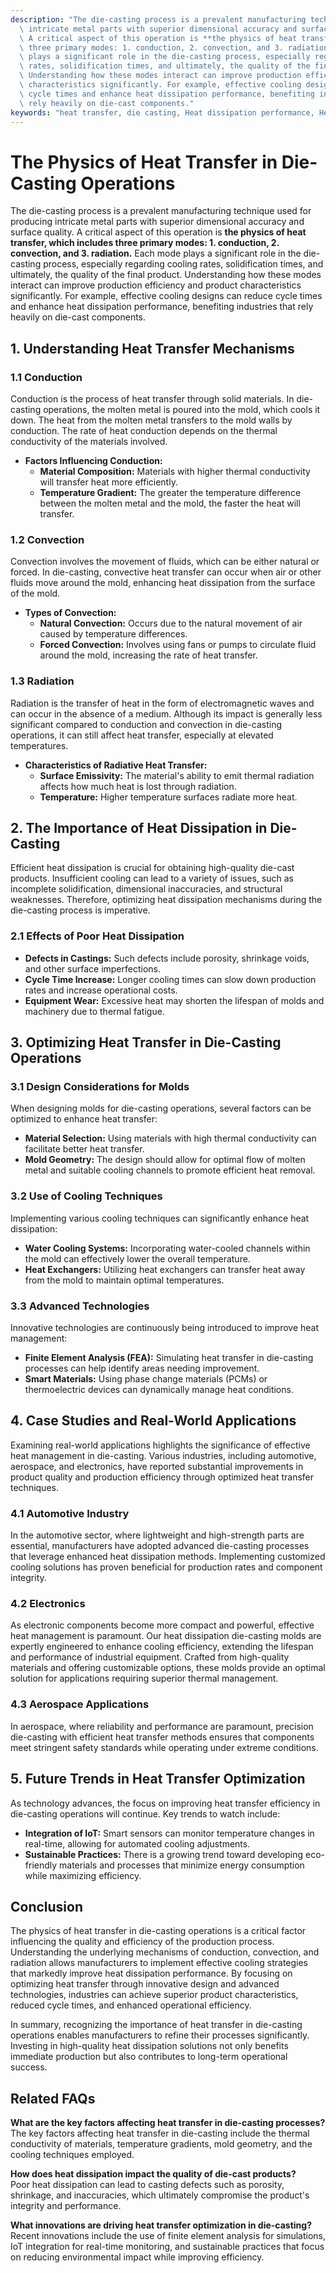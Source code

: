 ```yaml
---
description: "The die-casting process is a prevalent manufacturing technique used for producing\
  \ intricate metal parts with superior dimensional accuracy and surface quality.\
  \ A critical aspect of this operation is **the physics of heat transfer, which includes\
  \ three primary modes: 1. conduction, 2. convection, and 3. radiation.** Each mode\
  \ plays a significant role in the die-casting process, especially regarding cooling\
  \ rates, solidification times, and ultimately, the quality of the final product.\
  \ Understanding how these modes interact can improve production efficiency and product\
  \ characteristics significantly. For example, effective cooling designs can reduce\
  \ cycle times and enhance heat dissipation performance, benefiting industries that\
  \ rely heavily on die-cast components."
keywords: "heat transfer, die casting, Heat dissipation performance, Heat dissipation efficiency"
---
```

# The Physics of Heat Transfer in Die-Casting Operations

The die-casting process is a prevalent manufacturing technique used for producing intricate metal parts with superior dimensional accuracy and surface quality. A critical aspect of this operation is **the physics of heat transfer, which includes three primary modes: 1. conduction, 2. convection, and 3. radiation.** Each mode plays a significant role in the die-casting process, especially regarding cooling rates, solidification times, and ultimately, the quality of the final product. Understanding how these modes interact can improve production efficiency and product characteristics significantly. For example, effective cooling designs can reduce cycle times and enhance heat dissipation performance, benefiting industries that rely heavily on die-cast components.

## 1. Understanding Heat Transfer Mechanisms

### **1.1 Conduction**

Conduction is the process of heat transfer through solid materials. In die-casting operations, the molten metal is poured into the mold, which cools it down. The heat from the molten metal transfers to the mold walls by conduction. The rate of heat conduction depends on the thermal conductivity of the materials involved.

- **Factors Influencing Conduction:**
  - **Material Composition:** Materials with higher thermal conductivity will transfer heat more efficiently.
  - **Temperature Gradient:** The greater the temperature difference between the molten metal and the mold, the faster the heat will transfer.

### **1.2 Convection**

Convection involves the movement of fluids, which can be either natural or forced. In die-casting, convective heat transfer can occur when air or other fluids move around the mold, enhancing heat dissipation from the surface of the mold.

- **Types of Convection:**
  - **Natural Convection:** Occurs due to the natural movement of air caused by temperature differences.
  - **Forced Convection:** Involves using fans or pumps to circulate fluid around the mold, increasing the rate of heat transfer.

### **1.3 Radiation**

Radiation is the transfer of heat in the form of electromagnetic waves and can occur in the absence of a medium. Although its impact is generally less significant compared to conduction and convection in die-casting operations, it can still affect heat transfer, especially at elevated temperatures.

- **Characteristics of Radiative Heat Transfer:**
  - **Surface Emissivity:** The material's ability to emit thermal radiation affects how much heat is lost through radiation.
  - **Temperature:** Higher temperature surfaces radiate more heat.

## 2. The Importance of Heat Dissipation in Die-Casting

Efficient heat dissipation is crucial for obtaining high-quality die-cast products. Insufficient cooling can lead to a variety of issues, such as incomplete solidification, dimensional inaccuracies, and structural weaknesses. Therefore, optimizing heat dissipation mechanisms during the die-casting process is imperative.

### **2.1 Effects of Poor Heat Dissipation**

- **Defects in Castings:** Such defects include porosity, shrinkage voids, and other surface imperfections.
- **Cycle Time Increase:** Longer cooling times can slow down production rates and increase operational costs.
- **Equipment Wear:** Excessive heat may shorten the lifespan of molds and machinery due to thermal fatigue.

## 3. Optimizing Heat Transfer in Die-Casting Operations

### **3.1 Design Considerations for Molds**

When designing molds for die-casting operations, several factors can be optimized to enhance heat transfer:

- **Material Selection:** Using materials with high thermal conductivity can facilitate better heat transfer.
- **Mold Geometry:** The design should allow for optimal flow of molten metal and suitable cooling channels to promote efficient heat removal.

### **3.2 Use of Cooling Techniques**

Implementing various cooling techniques can significantly enhance heat dissipation:

- **Water Cooling Systems:** Incorporating water-cooled channels within the mold can effectively lower the overall temperature.
- **Heat Exchangers:** Utilizing heat exchangers can transfer heat away from the mold to maintain optimal temperatures.

### **3.3 Advanced Technologies**

Innovative technologies are continuously being introduced to improve heat management:

- **Finite Element Analysis (FEA):** Simulating heat transfer in die-casting processes can help identify areas needing improvement.
- **Smart Materials:** Using phase change materials (PCMs) or thermoelectric devices can dynamically manage heat conditions.

## 4. Case Studies and Real-World Applications

Examining real-world applications highlights the significance of effective heat management in die-casting. Various industries, including automotive, aerospace, and electronics, have reported substantial improvements in product quality and production efficiency through optimized heat transfer techniques.

### **4.1 Automotive Industry**

In the automotive sector, where lightweight and high-strength parts are essential, manufacturers have adopted advanced die-casting processes that leverage enhanced heat dissipation methods. Implementing customized cooling solutions has proven beneficial for production rates and component integrity.

### **4.2 Electronics**

As electronic components become more compact and powerful, effective heat management is paramount. Our heat dissipation die-casting molds are expertly engineered to enhance cooling efficiency, extending the lifespan and performance of industrial equipment. Crafted from high-quality materials and offering customizable options, these molds provide an optimal solution for applications requiring superior thermal management.

### **4.3 Aerospace Applications**

In aerospace, where reliability and performance are paramount, precision die-casting with efficient heat transfer methods ensures that components meet stringent safety standards while operating under extreme conditions.

## 5. Future Trends in Heat Transfer Optimization

As technology advances, the focus on improving heat transfer efficiency in die-casting operations will continue. Key trends to watch include:

- **Integration of IoT:** Smart sensors can monitor temperature changes in real-time, allowing for automated cooling adjustments.
- **Sustainable Practices:** There is a growing trend toward developing eco-friendly materials and processes that minimize energy consumption while maximizing efficiency.

## Conclusion

The physics of heat transfer in die-casting operations is a critical factor influencing the quality and efficiency of the production process. Understanding the underlying mechanisms of conduction, convection, and radiation allows manufacturers to implement effective cooling strategies that markedly improve heat dissipation performance. By focusing on optimizing heat transfer through innovative design and advanced technologies, industries can achieve superior product characteristics, reduced cycle times, and enhanced operational efficiency.

In summary, recognizing the importance of heat transfer in die-casting operations enables manufacturers to refine their processes significantly. Investing in high-quality heat dissipation solutions not only benefits immediate production but also contributes to long-term operational success.

## Related FAQs

**What are the key factors affecting heat transfer in die-casting processes?**  
The key factors affecting heat transfer in die-casting include the thermal conductivity of materials, temperature gradients, mold geometry, and the cooling techniques employed.

**How does heat dissipation impact the quality of die-cast products?**  
Poor heat dissipation can lead to casting defects such as porosity, shrinkage, and inaccuracies, which ultimately compromise the product's integrity and performance.

**What innovations are driving heat transfer optimization in die-casting?**  
Recent innovations include the use of finite element analysis for simulations, IoT integration for real-time monitoring, and sustainable practices that focus on reducing environmental impact while improving efficiency.
